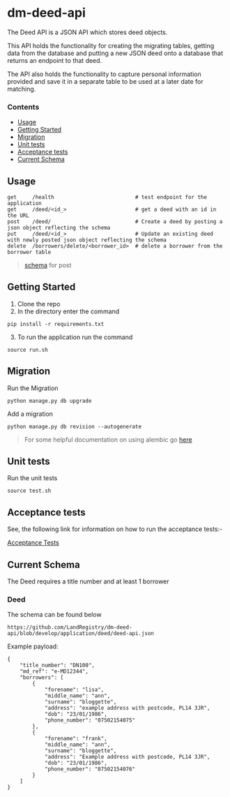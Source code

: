 # dm-deed-api

The Deed API is a JSON API which stores deed objects.

This API holds the functionality for creating the migrating tables, getting data
from the database and putting a new JSON deed onto a database that returns an endpoint to that deed.

The API also holds the functionality to capture personal information provided and save it in a
separate table to be used at a later date for matching.

### Contents

- [Usage](#usage)
- [Getting Started](#getting-started)
- [Migration](#migration)
- [Unit tests](#unit-tests)
- [Acceptance tests](#acceptance-tests)
- [Current Schema](#current-schema)

## Usage
```
get     /health                          # test endpoint for the application
get     /deed/<id_>                      # get a deed with an id in the URL
post    /deed/                           # Create a deed by posting a json object reflecting the schema
put     /deed/<id_>                      # Update an existing deed with newly posted json object reflecting the schema
delete  /borrowers/delete/<borrower_id>  # delete a borrower from the borrower table

```
> [schema](#current-schema) for post

## Getting Started
1. Clone the repo
2. In the directory enter the command
```
pip install -r requirements.txt
```
3. To run the application run the command
```
source run.sh
```

## Migration

Run the Migration
```
python manage.py db upgrade
```

Add a migration

```
python manage.py db revision --autogenerate
```

> For some helpful documentation on using alembic go [here](alembic.md)

## Unit tests

Run the unit tests

```
source test.sh
```

## Acceptance tests

See, the following link for information on how to run the acceptance tests:-

[Acceptance Tests](https://github.com/LandRegistry/dm-acceptance-tests)

## Current Schema

The Deed requires a title number and at least 1 borrower

### Deed
The schema can be found below
```
https://github.com/LandRegistry/dm-deed-api/blob/develop/application/deed/deed-api.json
```
Example payload:
```
{
    "title_number": "DN100",
    "md_ref": "e-MD12344",
    "borrowers": [
        {
            "forename": "lisa",
            "middle_name": "ann",
            "surname": "bloggette",
            "address": "example address with postcode, PL14 3JR",
            "dob": "23/01/1986",
            "phone_number": "07502154075"
        },
        {
            "forename": "frank",
            "middle_name": "ann",
            "surname": "bloggette",
            "address": "Example address with postcode, PL14 3JR",
            "dob": "23/01/1986",
            "phone_number": "07502154076"
        }
    ]
}
```
